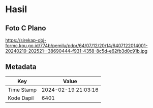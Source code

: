 # Hasil

## Foto C Plano

https://sirekap-obj-formc.kpu.go.id/774b/pemilu/pdpr/64/07/12/20/14/6407122014001-20240219-202521--38690444-f931-4358-8c5d-e62fb3d0c91b.jpg


## Metadata

| Key        | Value               |
| ---------- | ------------------- |
| Time Stamp | 2024-02-19 21:03:16 |
| Kode Dapil | 6401                |



